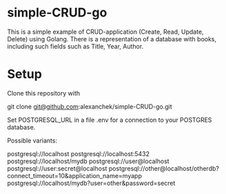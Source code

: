 # simple-CRUD-go

This is a simple example of CRUD-application (Create, Read, Update, Delete) using Golang. There is a representation of a database with books, including such fields such as Title, Year, Author.

# Setup

Clone this repository with 

git clone git@github.com:alexanchek/simple-CRUD-go.git

Set POSTGRESQL_URL in a file .env for a connection to your POSTGRES database.

Possible variants: 

postgresql://localhost
postgresql://localhost:5432
postgresql://localhost/mydb
postgresql://user@localhost
postgresql://user:secret@localhost
postgresql://other@localhost/otherdb?connect_timeout=10&application_name=myapp
postgresql://localhost/mydb?user=other&password=secret
